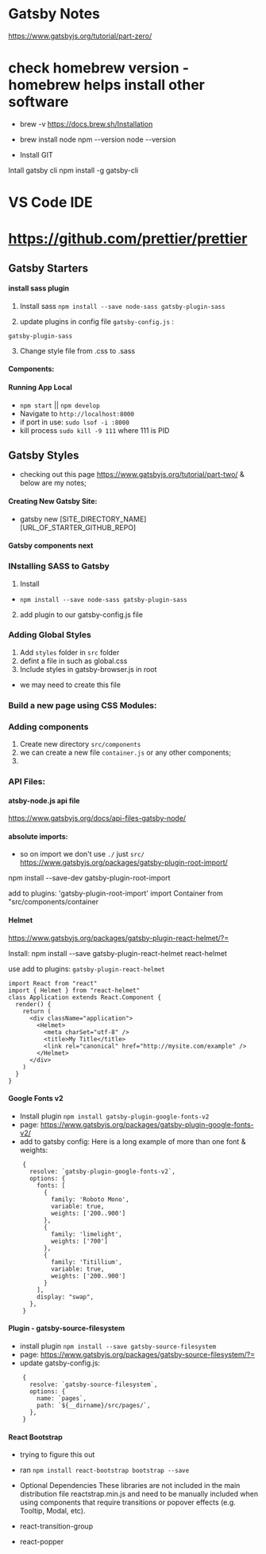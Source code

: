 # Gatsby Notes

https://www.gatsbyjs.org/tutorial/part-zero/


# check homebrew version - homebrew helps install other software
* brew -v
https://docs.brew.sh/Installation


* brew install node
npm --version
node --version

* Install GIT

Intall gatsby cli 
npm install -g gatsby-cli

# VS Code IDE

# https://github.com/prettier/prettier

## Gatsby Starters

#### install sass plugin 
1. Install sass 
`npm install --save node-sass gatsby-plugin-sass`

2. update plugins in config file `gatsby-config.js` : 

`gatsby-plugin-sass`

3. Change style file from .css to .sass

#### Components: 


#### Running App Local

* `npm start` || `npm develop`
* Navigate to `http://localhost:8000`
* if port in use: `sudo lsof -i :8000`
* kill process `sudo kill -9 111` where 111 is PID


## Gatsby Styles
* checking out this page https://www.gatsbyjs.org/tutorial/part-two/ & below are my notes;


#### Creating New Gatsby Site:
* gatsby new [SITE_DIRECTORY_NAME] [URL_OF_STARTER_GITHUB_REPO]

#### Gatsby components next


### INstalling SASS to Gatsby 
1. Install
* `npm install --save node-sass gatsby-plugin-sass` 
2. add plugin to our gatsby-config.js file


### Adding Global Styles 
1. Add `styles` folder in `src` folder
2. defint a file in such as global.css
3. Include styles in gatsby-browser.js in root
* we may need to create this file

### Build a new page using CSS Modules:

### Adding components 
1. Create new directory `src/components` 
2. we can create a new file `container.js` or any other components;
3. 


### API Files: 


#### atsby-node.js api file
https://www.gatsbyjs.org/docs/api-files-gatsby-node/



#### absolute imports: 
* so on import we don't use `./` just `src/`
https://www.gatsbyjs.org/packages/gatsby-plugin-root-import/

npm install --save-dev gatsby-plugin-root-import

add to plugins:     'gatsby-plugin-root-import'
import Container from "src/components/container


#### Helmet 
https://www.gatsbyjs.org/packages/gatsby-plugin-react-helmet/?=

Install: 
npm install --save gatsby-plugin-react-helmet react-helmet

use add to plugins: 
`gatsby-plugin-react-helmet`


````
import React from "react"
import { Helmet } from "react-helmet"
class Application extends React.Component {
  render() {
    return (
      <div className="application">
        <Helmet>
          <meta charSet="utf-8" />
          <title>My Title</title>
          <link rel="canonical" href="http://mysite.com/example" />
        </Helmet>
      </div>
    )
  }
}
````

#### Google Fonts v2 
* Install plugin `npm install gatsby-plugin-google-fonts-v2` 
* page: https://www.gatsbyjs.org/packages/gatsby-plugin-google-fonts-v2/
* add to gatsby config: 
Here is a long example of more than one font & weights:
````
    {
      resolve: `gatsby-plugin-google-fonts-v2`,
      options: {
        fonts: [
          {
            family: 'Roboto Mono',
            variable: true,
            weights: ['200..900']
          },
          {
            family: 'limelight',
            weights: ['700']
          },
          {
            family: 'Titillium',
            variable: true,
            weights: ['200..900']
          }
        ],
        display: "swap",
      },
    }
````

#### Plugin - gatsby-source-filesystem

* install plugin `npm install --save gatsby-source-filesystem`
* page: https://www.gatsbyjs.org/packages/gatsby-source-filesystem/?=
* update gatsby-config.js:
````
    {
      resolve: `gatsby-source-filesystem`,
      options: {
        name: `pages`,
        path: `${__dirname}/src/pages/`,
      },
    }
````

#### React Bootstrap

* trying to figure this out
* ran `npm install react-bootstrap bootstrap --save`


* Optional Dependencies
These libraries are not included in the main distribution file reactstrap.min.js and need to be manually included when using components that require transitions or popover effects (e.g. Tooltip, Modal, etc).

* react-transition-group
* react-popper